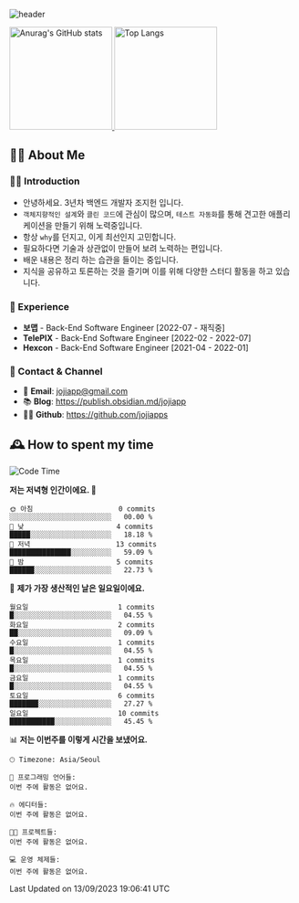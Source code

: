 ![header](https://capsule-render.vercel.app/api?type=transparent&fontColor=6b32af&height=200&text=Back-End%20Developer&fontSize=60)

<a href="#">
  <img height="180px" src="https://github-readme-stats.vercel.app/api?username=jojiapps&show_icons=true&theme=midnight-purple&locale=kr" alt="Anurag's GitHub stats"/>
</a>

<a href="#">
  <img height="180px" src="https://github-readme-stats.vercel.app/api/top-langs/?username=jojiapps&theme=midnight-purple&layout=compact&locale=kr" alt="Top Langs"/>
</a>

## 💁‍♂️ About Me

### 🙇‍♂️ Introduction

- 안녕하세요. 3년차 백엔드 개발자 조지헌 입니다.
- `객체지향적인 설계`와 `클린 코드`에 관심이 많으며, `테스트 자동화`를 통해 견고한 애플리케이션을 만들기 위해 노력중입니다.
- 항상 `why`를 던지고, 이게 최선인지 고민합니다.
- 필요하다면 기술과 상관없이 만들어 보려 노력하는 편입니다.
- 배운 내용은 정리 하는 습관을 들이는 중입니다.
- 지식을 공유하고 토론하는 것을 즐기며 이를 위해 다양한 스터디 활동을 하고 있습니다.

### 💼 Experience

- **보맵** - Back-End Software Engineer [2022-07 - 재직중]
- **TelePIX** - Back-End Software Engineer [2022-02 - 2022-07]
- **Hexcon** - Back-End Software Engineer [2021-04 - 2022-01]

### 🤝 Contact & Channel

- 📧 **Email**: jojiapp@gmail.com
- 📚 **Blog**: https://publish.obsidian.md/jojiapp
- 👨‍💻 **Github**: https://github.com/jojiapps

## 🕰 How to spent my time
<!--START_SECTION:waka-->
![Code Time](http://img.shields.io/badge/Code%20Time-561%20hrs%2021%20mins-blue)

**저는 저녁형 인간이에요. 🦉** 

```text
🌞 아침                     0 commits           ░░░░░░░░░░░░░░░░░░░░░░░░░   00.00 % 
🌆 낮　                     4 commits           █████░░░░░░░░░░░░░░░░░░░░   18.18 % 
🌃 저녁                     13 commits          ███████████████░░░░░░░░░░   59.09 % 
🌙 밤　                     5 commits           ██████░░░░░░░░░░░░░░░░░░░   22.73 % 
```
📅 **제가 가장 생산적인 날은 일요일이에요.** 

```text
월요일                      1 commits           █░░░░░░░░░░░░░░░░░░░░░░░░   04.55 % 
화요일                      2 commits           ██░░░░░░░░░░░░░░░░░░░░░░░   09.09 % 
수요일                      1 commits           █░░░░░░░░░░░░░░░░░░░░░░░░   04.55 % 
목요일                      1 commits           █░░░░░░░░░░░░░░░░░░░░░░░░   04.55 % 
금요일                      1 commits           █░░░░░░░░░░░░░░░░░░░░░░░░   04.55 % 
토요일                      6 commits           ███████░░░░░░░░░░░░░░░░░░   27.27 % 
일요일                      10 commits          ███████████░░░░░░░░░░░░░░   45.45 % 
```


📊 **저는 이번주를 이렇게 시간을 보냈어요.** 

```text
🕑︎ Timezone: Asia/Seoul

💬 프로그래밍 언어들: 
이번 주에 활동은 없어요.

🔥 에디터들: 
이번 주에 활동은 없어요.

🐱‍💻 프로젝트들: 
이번 주에 활동은 없어요.

💻 운영 체제들: 
이번 주에 활동은 없어요.
```


 Last Updated on 13/09/2023 19:06:41 UTC
<!--END_SECTION:waka-->
